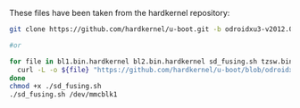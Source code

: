 
These files have been taken from the hardkernel repository:

```bash
git clone https://github.com/hardkernel/u-boot.git -b odroidxu3-v2012.07

#or

for file in bl1.bin.hardkernel bl2.bin.hardkernel sd_fusing.sh tzsw.bin.hardkernel u-boot.bin.hardkernel ; do
  curl -L -o ${file} "https://github.com/hardkernel/u-boot/blob/odroidxu3-v2012.07/sd_fuse/hardkernel/${file}?raw=true"
done
chmod +x ./sd_fusing.sh
./sd_fusing.sh /dev/mmcblk1

```